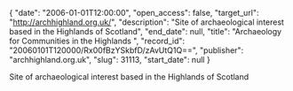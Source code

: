 {
  "date": "2006-01-01T12:00:00", 
  "open_access": false, 
  "target_url": "http://archhighland.org.uk/", 
  "description": "Site of archaeological interest based in the Highlands of Scotland", 
  "end_date": null, 
  "title": "Archaeology for Communities in the Highlands ", 
  "record_id": "20060101T120000/Rx00fBzYSkbfD/zAvUtQ1Q==", 
  "publisher": "archhighland.org.uk", 
  "slug": 31113, 
  "start_date": null
}

Site of archaeological interest based in the Highlands of Scotland